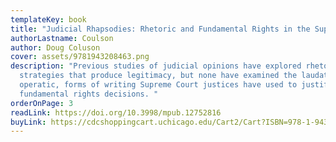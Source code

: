 ```yaml
---
templateKey: book
title: "Judicial Rhapsodies: Rhetoric and Fundamental Rights in the Supreme Court"
authorLastname: Coulson
author: Doug Coluson
cover: assets/9781943208463.png
description: "Previous studies of judicial opinions have explored rhetorical
  strategies that produce legitimacy, but none have examined the laudatory, even
  operatic, forms of writing Supreme Court justices have used to justify
  fundamental rights decisions. "
orderOnPage: 3
readLink: https://doi.org/10.3998/mpub.12752816
buyLink: https://cdcshoppingcart.uchicago.edu/Cart2/Cart?ISBN=978-1-943208-46-3&PRESS=amherst
---
```


